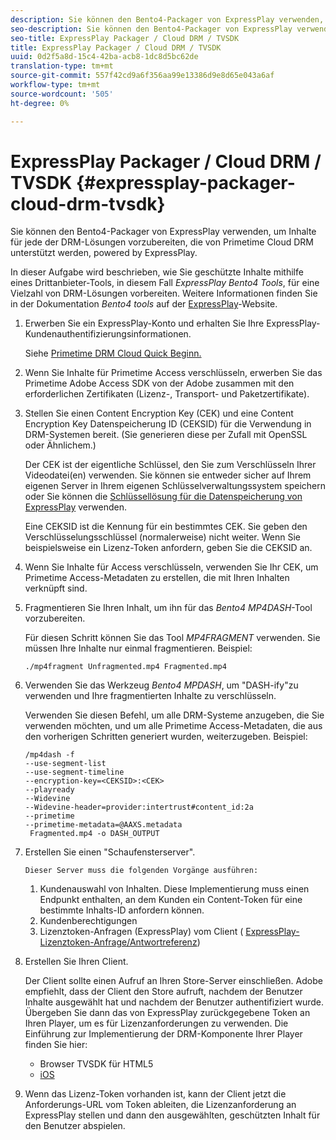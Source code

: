 ```yaml
---
description: Sie können den Bento4-Packager von ExpressPlay verwenden, um Inhalte für jede der DRM-Lösungen vorzubereiten, die von Primetime Cloud DRM unterstützt werden, powered by ExpressPlay.
seo-description: Sie können den Bento4-Packager von ExpressPlay verwenden, um Inhalte für jede der DRM-Lösungen vorzubereiten, die von Primetime Cloud DRM unterstützt werden, powered by ExpressPlay.
seo-title: ExpressPlay Packager / Cloud DRM / TVSDK
title: ExpressPlay Packager / Cloud DRM / TVSDK
uuid: 0d2f5a8d-15c4-42ba-acb8-1dc8d5bc62de
translation-type: tm+mt
source-git-commit: 557f42cd9a6f356aa99e13386d9e8d65e043a6af
workflow-type: tm+mt
source-wordcount: '505'
ht-degree: 0%

---
```



# ExpressPlay Packager / Cloud DRM / TVSDK {#expressplay-packager-cloud-drm-tvsdk}

Sie können den Bento4-Packager von ExpressPlay verwenden, um Inhalte für jede der DRM-Lösungen vorzubereiten, die von Primetime Cloud DRM unterstützt werden, powered by ExpressPlay.

In dieser Aufgabe wird beschrieben, wie Sie geschützte Inhalte mithilfe eines Drittanbieter-Tools, in diesem Fall *ExpressPlay Bento4 Tools*, für eine Vielzahl von DRM-Lösungen vorbereiten. Weitere Informationen finden Sie in der Dokumentation *Bento4 tools* auf der [ExpressPlay](https://www.expressplay.com/developer/)-Website.
1. Erwerben Sie ein ExpressPlay-Konto und erhalten Sie Ihre ExpressPlay-Kundenauthentifizierungsinformationen.

   Siehe [Primetime DRM Cloud Quick Beginn.](../../quick-start/quick-overview.md)
1. Wenn Sie Inhalte für Primetime Access verschlüsseln, erwerben Sie das Primetime Adobe Access SDK von der Adobe zusammen mit den erforderlichen Zertifikaten (Lizenz-, Transport- und Paketzertifikate).
1. Stellen Sie einen Content Encryption Key (CEK) und eine Content Encryption Key Datenspeicherung ID (CEKSID) für die Verwendung in DRM-Systemen bereit. (Sie generieren diese per Zufall mit OpenSSL oder Ähnlichem.)

   Der CEK ist der eigentliche Schlüssel, den Sie zum Verschlüsseln Ihrer Videodatei(en) verwenden. Sie können sie entweder sicher auf Ihrem eigenen Server in Ihrem eigenen Schlüsselverwaltungssystem speichern oder Sie können die [Schlüssellösung für die Datenspeicherung von ExpressPlay](https://www.expressplay.com/developer/key-storage/) verwenden.

   Eine CEKSID ist die Kennung für ein bestimmtes CEK. Sie geben den Verschlüsselungsschlüssel (normalerweise) nicht weiter. Wenn Sie beispielsweise ein Lizenz-Token anfordern, geben Sie die CEKSID an.

1. Wenn Sie Inhalte für Access verschlüsseln, verwenden Sie Ihr CEK, um Primetime Access-Metadaten zu erstellen, die mit Ihren Inhalten verknüpft sind.

1. Fragmentieren Sie Ihren Inhalt, um ihn für das *Bento4 MP4DASH*-Tool vorzubereiten.

   Für diesen Schritt können Sie das Tool *MP4FRAGMENT* verwenden. Sie müssen Ihre Inhalte nur einmal fragmentieren. Beispiel:

   ```
   ./mp4fragment Unfragmented.mp4 Fragmented.mp4
   ```

1. Verwenden Sie das Werkzeug *Bento4 MPDASH*, um &quot;DASH-ify&quot;zu verwenden und Ihre fragmentierten Inhalte zu verschlüsseln.

   Verwenden Sie diesen Befehl, um alle DRM-Systeme anzugeben, die Sie verwenden möchten, und um alle Primetime Access-Metadaten, die aus den vorherigen Schritten generiert wurden, weiterzugeben. Beispiel:

   ```
   /mp4dash -f  
   --use-segment-list  
   --use-segment-timeline  
   --encryption-key=<CEKSID>:<CEK>  
   --playready  
   --Widevine  
   --Widevine-header=provider:intertrust#content_id:2a  
   --primetime  
   --primetime-metadata=@AAXS.metadata 
    Fragmented.mp4 -o DASH_OUTPUT
   ```

1. Erstellen Sie einen &quot;Schaufensterserver&quot;.

       Dieser Server muss die folgenden Vorgänge ausführen:
   
   1. Kundenauswahl von Inhalten. Diese Implementierung muss einen Endpunkt enthalten, an dem Kunden ein Content-Token für eine bestimmte Inhalts-ID anfordern können.
   1. Kundenberechtigungen
   1. Lizenztoken-Anfragen (ExpressPlay) vom Client ( [ExpressPlay-Lizenztoken-Anfrage/Antwortreferenz](../../license-token-req-resp-ref/license-req-resp-overview.md))

1. Erstellen Sie Ihren Client.

   Der Client sollte einen Aufruf an Ihren Store-Server einschließen. Adobe empfiehlt, dass der Client den Store aufruft, nachdem der Benutzer Inhalte ausgewählt hat und nachdem der Benutzer authentifiziert wurde. Übergeben Sie dann das von ExpressPlay zurückgegebene Token an Ihren Player, um es für Lizenzanforderungen zu verwenden. Die Einführung zur Implementierung der DRM-Komponente Ihrer Player finden Sie hier:

   * Browser TVSDK für HTML5
   * [iOS](../../../../programming/tvsdk-3x-ios-prog/ios-3x-drm-content-security/ios-3x-apple-fairplay-tvsdk.md)

1. Wenn das Lizenz-Token vorhanden ist, kann der Client jetzt die Anforderungs-URL vom Token ableiten, die Lizenzanforderung an ExpressPlay stellen und dann den ausgewählten, geschützten Inhalt für den Benutzer abspielen.
